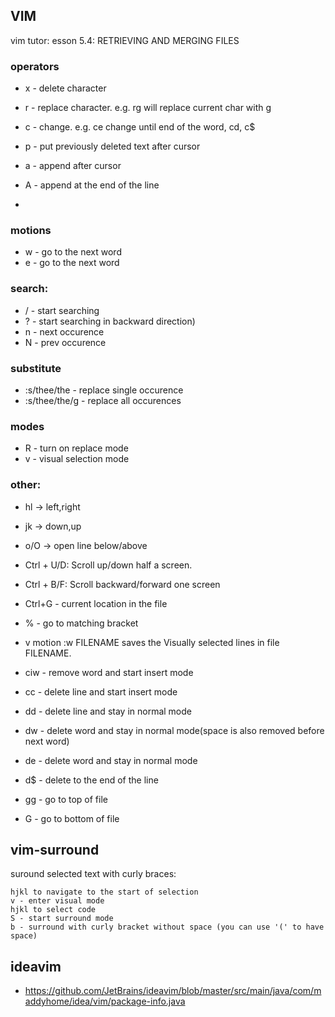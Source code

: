 ## VIM
vim tutor: esson 5.4: RETRIEVING AND MERGING FILES

### operators
* x - delete character
* r - replace character. e.g. rg will replace current char with g
* c - change. e.g. ce change until end of the word, cd, c$
* p - put previously deleted text after cursor
* a - append after cursor
* A - append at the end of the line

* 
### motions
* w - go to the next word
* e - go to the next word

### search:
* / - start searching
* ? - start searching in backward direction)
* n - next occurence
* N - prev occurence

### substitute
* :s/thee/the - replace single occurence
* :s/thee/the/g - replace all occurences

### modes
* R - turn on replace mode
* v - visual selection mode


### other:
* hl -> left,right
* jk -> down,up
* o/O -> open line below/above
* Ctrl + U/D: Scroll up/down half a screen.
* Ctrl + B/F: Scroll backward/forward one screen
* Ctrl+G - current location in the file
* % - go to matching bracket

* v  motion  :w FILENAME  saves the Visually selected lines in file FILENAME.

* ciw - remove word and start insert mode
* cc - delete line and start insert mode
* dd - delete line and stay in normal mode
* dw - delete word and stay in normal mode(space is also removed before next word)
* de - delete word and stay in normal mode 
* d$ - delete to the end of the line
* gg - go to top of file
* G - go to bottom of file


## vim-surround
suround selected text with curly braces:
```
hjkl to navigate to the start of selection
v - enter visual mode
hjkl to select code
S - start surround mode
b - surround with curly bracket without space (you can use '(' to have space)
```


## ideavim
* https://github.com/JetBrains/ideavim/blob/master/src/main/java/com/maddyhome/idea/vim/package-info.java
